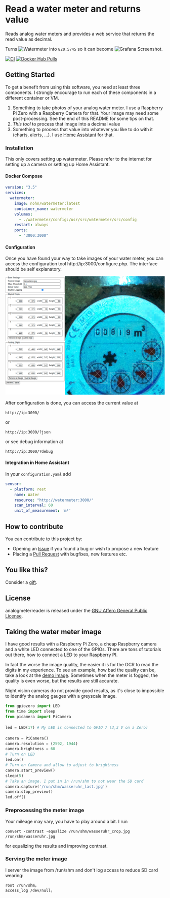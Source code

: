# Read a water meter and returns value

Reads analog water meters and provides a web service that returns the read value as decimal.

Turns ![Watermeter](doc/watermeter.jpg) into ```820.5745``` so it can become ![Grafana Screenshot](doc/grafana.png).

[![CI](https://github.com/nohn/watermeter/workflows/CI/badge.svg)](https://github.com/nohn/watermeter/actions/workflows/ci.yml?query=branch%3Amain) [![Docker Hub Pulls](https://img.shields.io/docker/pulls/nohn/watermeter?label=docker%20hub%20pulls)](https://hub.docker.com/r/nohn/watermeter/tags?page=1&ordering=last_updated)

## Getting Started

To get a benefit from using this software, you need at least three components. I strongly encourage to run each of these components in a different container or VM.

1. Something to take photos of your analog water meter. I use a Raspberry Pi Zero with a Raspberry Camera for that. Your image may need some post-processing. See the end of this README for some tips on that.
2. *This tool* to process that image into a decimal value
3. Something to process that value into whatever you like to do with it (charts, alerts, ...). I use [Home Assistant](https://home-assistant.io) for that.

### Installation

This only covers setting up watermeter. Please refer to the internet for setting up a camera or setting up Home Assistant.

#### Docker Compose

```yaml
version: "3.5"
services:
  watermeter:
    image: nohn/watermeter:latest
    container_name: watermeter
    volumes:
      - ./watermeter/config:/usr/src/watermeter/src/config
    restart: always
    ports:
      - "3000:3000"
```

#### Configuration

Once you have found your way to take images of your water meter, you can access the configuration tool http://ip:3000/configure.php. The interface should be self explanatory.

![Configuration GUI Screenshot](doc/configure.png)

After configuration is done, you can access the current value at

    http://ip:3000/

or

    http://ip:3000/?json

or see debug information at

    http://ip:3000/?debug

#### Integration in Home Assistant

In your ```configuration.yaml``` add

```yaml
sensor:
  - platform: rest
    name: Water
    resource: "http://watermeter:3000/"
    scan_interval: 60
    unit_of_measurement: 'm³'
```

## How to contribute

You can contribute to this project by:

* Opening an [Issue](https://github.com/nohn/watermeter/issues) if you found a bug or wish to propose a new feature
* Placing a [Pull Request](https://github.com/nohn/watermeter/pulls) with bugfixes, new features etc.

## You like this?

Consider a [gift](https://www.amazon.de/hz/wishlist/genericItemsPage/3HYH6NR8ZI0WI).

## License

analogmeterreader is released under the [GNU Affero General Public License](LICENSE).

## Taking the water meter image

I have good results with a Raspberry Pi Zero, a cheap Raspberry camera and a white LED connected to one of the GPIOs. There are tons of tutorials out there, how to connect a LED to your Raspberry PI.  

In fact the worse the image quality, the easier it is for the OCR to read the digits in my experience. To see an example, how bad the quality can be, take a look at the [demo image](src/demo/demo.jpg). Sometimes when the meter is fogged, the quality is even worse, but the results are still accurate.

Night vision cameras do not provide good results, as it's close to impossible to identify the analog gauges with a greyscale image.

```python
from gpiozero import LED
from time import sleep
from picamera import PiCamera

led = LED(17) # My LED is connected to GPIO 7 (3,3 V on a Zero)
    
camera = PiCamera()
camera.resolution = (2592, 1944)
camera.brightness = 60
# Turn on LED
led.on() 
# Turn on Camera and allow to adjust to brightness
camera.start_preview()
sleep(5)
# Take an image. I put in in /run/shm to not wear the SD card
camera.capture('/run/shm/wasseruhr_last.jpg')
camera.stop_preview()
led.off()
```

### Preprocessing the meter image

Your mileage may vary, you have to play around a bit. I run

    convert -contrast -equalize /run/shm/wasseruhr_crop.jpg /run/shm/wasseruhr.jpg

for equalizing the results and improving contrast.

### Serving the meter image

I server the image from /run/shm and don't log access to reduce SD card wearing:

	root /run/shm;
    access_log /dev/null;

